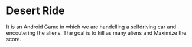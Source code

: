 # Desert Ride
It is an Android Game in which we are handelling a selfdriving car and encoutering the aliens. The goal is to kill as many aliens and Maximize the score.
